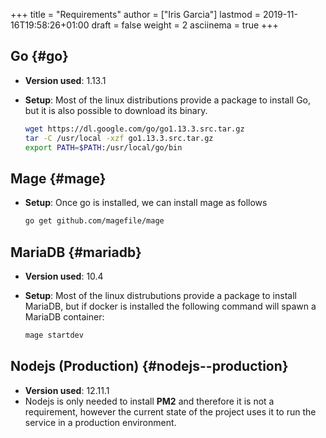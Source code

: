+++
title = "Requirements"
author = ["Iris Garcia"]
lastmod = 2019-11-16T19:58:26+01:00
draft = false
weight = 2
asciinema = true
+++

## Go {#go}

-   **Version used**: 1.13.1
-   **Setup**: Most of the linux distributions provide a package to
    install Go, but it is also possible to download its binary.

    ```bash
    wget https://dl.google.com/go/go1.13.3.src.tar.gz
    tar -C /usr/local -xzf go1.13.3.src.tar.gz
    export PATH=$PATH:/usr/local/go/bin
    ```


## Mage {#mage}

-   **Setup**: Once go is installed, we can install mage as follows

    ```bash
    go get github.com/magefile/mage
    ```


## MariaDB {#mariadb}

-   **Version used**: 10.4
-   **Setup**: Most of the linux distrubutions provide a package to
    install MariaDB, but if docker is installed the following command
    will spawn a MariaDB container:

    ```bash
    mage startdev
    ```


## Nodejs (Production) {#nodejs--production}

-   **Version used**: 12.11.1
-   Nodejs is only needed to install **PM2** and therefore it is not a
    requirement, however the current state of the project uses it to run
    the service in a production environment.
